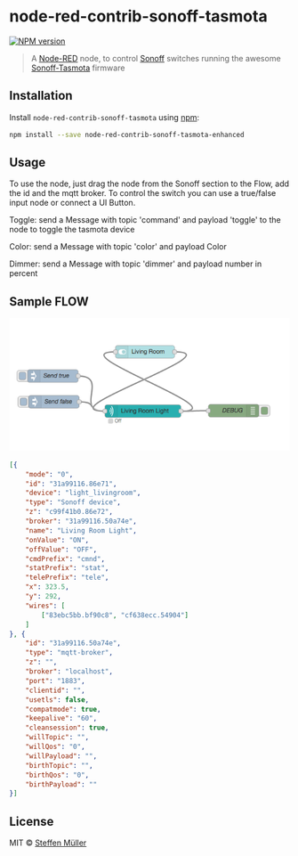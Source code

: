 # node-red-contrib-sonoff-tasmota

[![NPM version][npm-image]][npm-url]

> A [Node-RED](https://nodered.org) node, to control [Sonoff](https://www.itead.cc/) switches running the awesome [Sonoff-Tasmota](https://github.com/arendst/Sonoff-Tasmota) firmware

## Installation

Install `node-red-contrib-sonoff-tasmota` using [npm](https://www.npmjs.com/):

```bash
npm install --save node-red-contrib-sonoff-tasmota-enhanced
```

## Usage

To use the node, just drag the node from the Sonoff section to the Flow, add the id and the mqtt broker. 
To control the switch you can use a true/false input node or connect a UI Button.

Toggle:
send a Message with topic 'command' and payload 'toggle' to the node to toggle the tasmota device

Color:
send a Message with topic 'color' and payload Color

Dimmer:
send a Message with topic 'dimmer' and payload number in percent


## Sample FLOW

![Sample Flow](/media/flow.png?raw=true)

```json
[{
    "mode": "0",
    "id": "31a99116.86e71",
    "device": "light_livingroom",
    "type": "Sonoff device",
    "z": "c99f41b0.86e72",
    "broker": "31a99116.50a74e",
    "name": "Living Room Light",
    "onValue": "ON",
    "offValue": "OFF",
    "cmdPrefix": "cmnd",
    "statPrefix": "stat",
    "telePrefix": "tele",
    "x": 323.5,
    "y": 292,
    "wires": [
        ["83ebc5bb.bf90c8", "cf638ecc.54904"]
    ]
}, {
    "id": "31a99116.50a74e",
    "type": "mqtt-broker",
    "z": "",
    "broker": "localhost",
    "port": "1883",
    "clientid": "",
    "usetls": false,
    "compatmode": true,
    "keepalive": "60",
    "cleansession": true,
    "willTopic": "",
    "willQos": "0",
    "willPayload": "",
    "birthTopic": "",
    "birthQos": "0",
    "birthPayload": ""
}]
```

## License

MIT © [Steffen Müller](http://steffen.io)

[npm-url]: https://www.npmjs.com/package/node-red-contrib-sonoff-tasmota-enhanced
[npm-image]: https://www.npmjs.com/package/node-red-contrib-sonoff-tasmota-enhanced.svg
